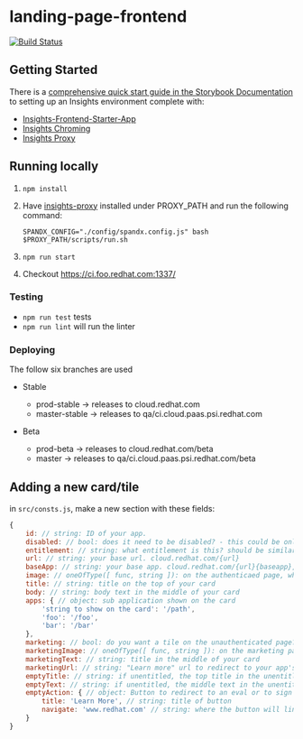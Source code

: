 # landing-page-frontend

[![Build Status](https://travis-ci.org/RedHatInsights/landing-page-frontend.svg?branch=master)](https://travis-ci.org/RedHatInsights/landing-page-frontend)

## Getting Started

There is a [comprehensive quick start guide in the Storybook Documentation](https://github.com/RedHatInsights/insights-frontend-storybook/blob/master/src/docs/welcome/quickStart/DOC.md) to setting up an Insights environment complete with:

- [Insights-Frontend-Starter-App](https://github.com/RedHatInsights/insights-frontend-starter-app)
- [Insights Chroming](https://github.com/RedHatInsights/insights-chrome)
- [Insights Proxy](https://github.com/RedHatInsights/insights-proxy)

## Running locally

1. `npm install`
2. Have [insights-proxy](https://github.com/RedHatInsights/insights-proxy) installed under PROXY_PATH and run the following command:

    ```shell
    SPANDX_CONFIG="./config/spandx.config.js" bash $PROXY_PATH/scripts/run.sh
    ```

3. `npm run start`

4. Checkout https://ci.foo.redhat.com:1337/

### Testing

- `npm run test` tests
- `npm run lint` will run the linter

### Deploying

The follow six branches are used

- Stable
  - prod-stable -> releases to cloud.redhat.com
  - master-stable -> releases to qa/ci.cloud.paas.psi.redhat.com

- Beta
  - prod-beta -> releases to cloud.redhat.com/beta
  - master -> releases to qa/ci.cloud.paas.psi.redhat.com/beta

## Adding a new card/tile

in `src/consts.js`, make a new section with these fields:

```js
{
    id: // string: ID of your app.
    disabled: // bool: does it need to be disabled? - this could be only on prod, only on beta, etc.
    entitlement: // string: what entitlement is this? should be similar to the ID?
    url: // string: your base url. cloud.redhat.com/{url}
    baseApp: // string: your base app. cloud.redhat.com/{url}{baseapp}, should start with '/'
    image: // oneOfType([ func, string ]): on the authenticaed page, what image/icon should be at the top of your card?
    title: // string: title on the top of your card
    body: // string: body text in the middle of your card
    apps: { // object: sub application shown on the card
        'string to show on the card': '/path',
        'foo': '/foo',
        'bar': '/bar'
    },
    marketing: // bool: do you want a tile on the unauthenticated page? If not, remove all instances of "marketing"
    marketingImage: // oneOfType([ func, string ]): on the marketing page, what image/icon should be at the top of your card?
    marketingText: // string: title in the middle of your card
    marketingUrl: // string: "Learn more" url to redirect to your app's marketing material
    emptyTitle: // string: if unentitled, the top title in the unentitled modal
    emptyText: // string: if unentitled, the middle text in the unentitled modal
    emptyAction: { // object: Button to redirect to an eval or to sign up for sku
        title: 'Learn More', // string: title of button
        navigate: 'www.redhat.com' // string: where the button will link to
    }
}
```
